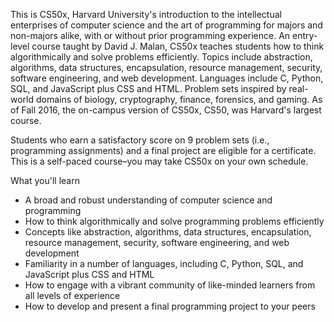 This is CS50x, Harvard University's introduction to the intellectual enterprises of computer science and the art of programming for majors and non-majors alike, with or without prior programming experience. An entry-level course taught by David J. Malan, CS50x teaches students how to think algorithmically and solve problems efficiently. Topics include abstraction, algorithms, data structures, encapsulation, resource management, security, software engineering, and web development. Languages include C, Python, SQL, and JavaScript plus CSS and HTML. Problem sets inspired by real-world domains of biology, cryptography, finance, forensics, and gaming. As of Fall 2016, the on-campus version of CS50x, CS50, was Harvard's largest course.

Students who earn a satisfactory score on 9 problem sets (i.e., programming assignments) and a final project are eligible for a certificate. This is a self-paced course–you may take CS50x on your own schedule.


What you'll learn

- A broad and robust understanding of computer science and programming
- How to think algorithmically and solve programming problems efficiently
- Concepts like abstraction, algorithms, data structures, encapsulation, resource management, security, software engineering, and web development
- Familiarity in a number of languages, including C, Python, SQL, and JavaScript plus CSS and HTML
- How to engage with a vibrant community of like-minded learners from all levels of experience
- How to develop and present a final programming project to your peers
